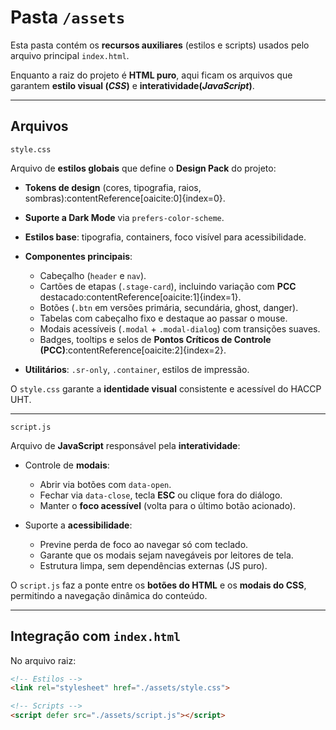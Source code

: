 # Pasta `/assets`

Esta pasta contém os **recursos auxiliares** (estilos e scripts) usados pelo arquivo principal `index.html`.  

Enquanto a raiz do projeto é **HTML puro**, aqui ficam os arquivos que garantem **estilo visual (*CSS*)** e **interatividade(*JavaScript*)**.

---

## Arquivos

`style.css`

Arquivo de **estilos globais** que define o **Design Pack** do projeto:

- **Tokens de design** (cores, tipografia, raios, sombras):contentReference[oaicite:0]{index=0}.
- **Suporte a Dark Mode** via `prefers-color-scheme`.
- **Estilos base**: tipografia, containers, foco visível para acessibilidade.

- **Componentes principais**:
  - Cabeçalho (`header` e `nav`).
  - Cartões de etapas (`.stage-card`), incluindo variação com **PCC** destacado:contentReference[oaicite:1]{index=1}.
  - Botões (`.btn` em versões primária, secundária, ghost, danger).
  - Tabelas com cabeçalho fixo e destaque ao passar o mouse.
  - Modais acessíveis (`.modal` + `.modal-dialog`) com transições suaves.
  - Badges, tooltips e selos de **Pontos Críticos de Controle (PCC)**:contentReference[oaicite:2]{index=2}.
  
- **Utilitários**: `.sr-only`, `.container`, estilos de impressão.

O `style.css` garante a **identidade visual** consistente e acessível do HACCP UHT.

---

`script.js`

Arquivo de **JavaScript** responsável pela **interatividade**:
- Controle de **modais**:
  - Abrir via botões com `data-open`.
  - Fechar via `data-close`, tecla **ESC** ou clique fora do diálogo.
  - Manter o **foco acessível** (volta para o último botão acionado).
  
- Suporte a **acessibilidade**:
  - Previne perda de foco ao navegar só com teclado.
  - Garante que os modais sejam navegáveis por leitores de tela.
  - Estrutura limpa, sem dependências externas (JS puro).

O `script.js` faz a ponte entre os **botões do HTML** e os **modais do CSS**, permitindo a navegação dinâmica do conteúdo.

---

## Integração com `index.html`

No arquivo raiz:

```html
<!-- Estilos -->
<link rel="stylesheet" href="./assets/style.css">

<!-- Scripts -->
<script defer src="./assets/script.js"></script>
